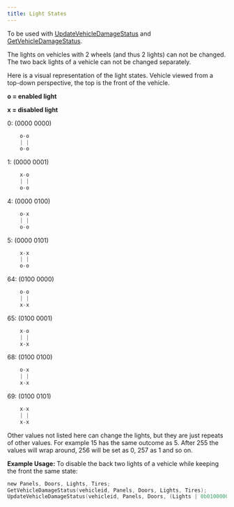 ```yaml
---
title: Light States
---
```


To be used with [UpdateVehicleDamageStatus](../functions/UpdateVehicleDamageStatus) and [GetVehicleDamageStatus](../functions/GetVehicleDamageStatus).

The lights on vehicles with 2 wheels (and thus 2 lights) can not be changed. The two back lights of a vehicle can not be changed separately.

Here is a visual representation of the light states. Vehicle viewed from a top-down perspective, the top is the front of the vehicle.

**o = enabled light**

**x = disabled light**

0: (0000 0000)

```c
    o-o
    | |
    o-o
```

1: (0000 0001)

```c
    x-o
    | |
    o-o
```

4: (0000 0100)

```c
    o-x
    | |
    o-o
```

5: (0000 0101)

```c
    x-x
    | |
    o-o
```

64: (0100 0000)

```c
    o-o
    | |
    x-x
```

65: (0100 0001)

```c
    x-o
    | |
    x-x
```

68: (0100 0100)

```c
    o-x
    | |
    x-x
```

69: (0100 0101)

```c
    x-x
    | |
    x-x
```

Other values not listed here can change the lights, but they are just repeats of other values. For example 15 has the same outcome as 5. After 255 the values will wrap around, 256 will be set as 0, 257 as 1 and so on.

**Example Usage:** To disable the back two lights of a vehicle while keeping the front the same state:

```c
new Panels, Doors, Lights, Tires;
GetVehicleDamageStatus(vehicleid, Panels, Doors, Lights, Tires);
UpdateVehicleDamageStatus(vehicleid, Panels, Doors, (Lights | 0b01000000), Tires); //The '0b' part means that the following number is in binary. Just the same way that '0x' indicates a hexadecimal number.
```
